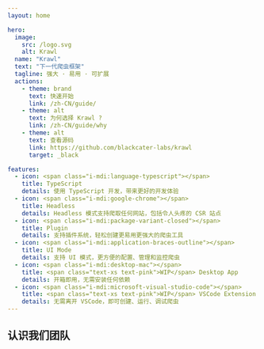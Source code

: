 ```yaml
---
layout: home

hero:
  image:
    src: /logo.svg
    alt: Krawl
  name: "Krawl"
  text: "下一代爬虫框架"
  tagline: 强大 · 易用 · 可扩展
  actions:
    - theme: brand
      text: 快速开始
      link: /zh-CN/guide/
    - theme: alt
      text: 为何选择 Krawl ?
      link: /zh-CN/guide/why
    - theme: alt
      text: 查看源码
      link: https://github.com/blackcater-labs/krawl
      target: _black

features:
  - icon: <span class="i-mdi:language-typescript"></span>
    title: TypeScript
    details: 使用 TypeScript 开发，带来更好的开发体验
  - icon: <span class="i-mdi:google-chrome"></span>
    title: Headless
    details: Headless 模式支持爬取任何网站，包括令人头疼的 CSR 站点
  - icon: <span class="i-mdi:package-variant-closed"></span>
    title: Plugin
    details: 支持插件系统，轻松创建更易用更强大的爬虫工具
  - icon: <span class="i-mdi:application-braces-outline"></span>
    title: UI Mode
    details: 支持 UI 模式，更方便的配置、管理和监控爬虫
  - icon: <span class="i-mdi:desktop-mac"></span>
    title: <span class="text-xs text-pink">WIP</span> Desktop App
    details: 开箱即用，无需安装任何依赖
  - icon: <span class="i-mdi:microsoft-visual-studio-code"></span>
    title: <span class="text-xs text-pink">WIP</span> VSCode Extension
    details: 无需离开 VSCode，即可创建、运行、调试爬虫
---
```


<script setup lang="ts">
import { VPTeamMembers } from 'vitepress/theme'
import { teamMembersZhCN } from '../.vitepress/contributors'
</script>

<div class="container mx-auto">
  <main class="main">
    <section flex flex-col items-center mt-10>
      <h2 id="meet-the-team" text="2xl" op70 font-bold p="t-10 b-2">
        认识我们团队
      </h2>
      <div p-10>
        <VPTeamMembers size="medium" :members="teamMembersZhCN" />
      </div>
    </section>
  </main>
</div>
